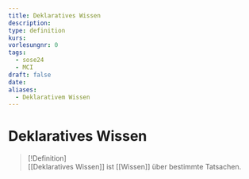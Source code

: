 ```yaml
---
title: Deklaratives Wissen
description: 
type: definition
kurs: 
vorlesungnr: 0
tags:
  - sose24
  - MCI
draft: false
date: 
aliases:
  - Deklarativem Wissen
---
```


# Deklaratives Wissen

> [!Definition]  
> [[Deklaratives Wissen]] ist [[Wissen]] über bestimmte Tatsachen.

